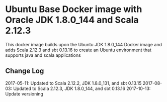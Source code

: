 # Ubuntu Base Docker image with Oracle JDK 1.8.0_144 and Scala 2.12.3

This docker image builds upon the Ubuntu JDK 1.8.0_144 Docker image and adds Scala 2.12.3 and sbt 0.13.16 to create an Ubuntu environment that supports java and scala applications

## Change Log

2017-05-11: Updated to Scala 2.12.2, JDK 1.8.0_131, and sbt 0.13.15
2017-08-03: Updated to Scala 2.12.3, JDK 1.8.0_144, and sbt 0.13.16
2017-10-13: Update versioning
